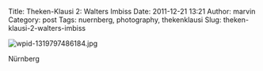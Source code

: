 Title: Theken-Klausi 2: Walters Imbiss
Date: 2011-12-21 13:21
Author: marvin
Category: post
Tags: nuernberg, photography, thekenklausi
Slug: theken-klausi-2-walters-imbiss

![wpid-1319797486184.jpg]({filename}/images/wpid-1319797486184.jpg)

Nürnberg

